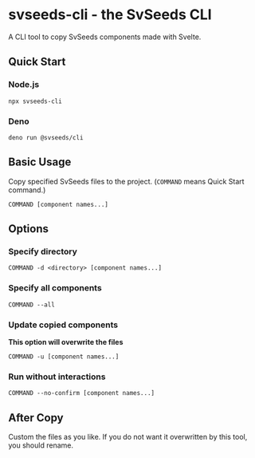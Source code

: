 # svseeds-cli - the SvSeeds CLI
A CLI tool to copy SvSeeds components made with Svelte.

## Quick Start
### Node.js
```
npx svseeds-cli
```

### Deno
```
deno run @svseeds/cli
```

## Basic Usage
Copy specified SvSeeds files to the project. (`COMMAND` means Quick Start command.)
```
COMMAND [component names...]
```

## Options
### Specify directory
```
COMMAND -d <directory> [component names...]
```

### Specify all components
```
COMMAND --all
```

### Update copied components
**This option will overwrite the files**
```
COMMAND -u [component names...]
```

### Run without interactions
```
COMMAND --no-confirm [component names...]
```

## After Copy
Custom the files as you like. If you do not want it overwritten by this tool, you should rename.

